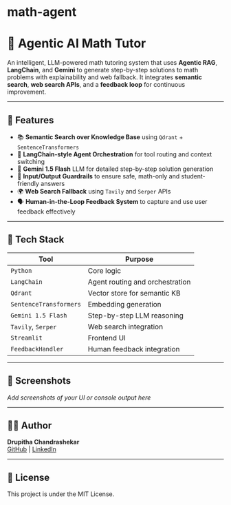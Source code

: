 # math-agent
# 🧠 Agentic AI Math Tutor

An intelligent, LLM-powered math tutoring system that uses **Agentic RAG**, **LangChain**, and **Gemini** to generate step-by-step solutions to math problems with explainability and web fallback. It integrates **semantic search**, **web search APIs**, and a **feedback loop** for continuous improvement.

---

## 🚀 Features

- 📚 **Semantic Search over Knowledge Base** using `Qdrant` + `SentenceTransformers`
- 🤖 **LangChain-style Agent Orchestration** for tool routing and context switching
- 🧠 **Gemini 1.5 Flash** LLM for detailed step-by-step solution generation
- 🔐 **Input/Output Guardrails** to ensure safe, math-only and student-friendly answers
- 🌍 **Web Search Fallback** using `Tavily` and `Serper` APIs
- 🗣 **Human-in-the-Loop Feedback System** to capture and use user feedback effectively

---

## 🧰 Tech Stack

| Tool | Purpose |
|------|---------|
| `Python` | Core logic |
| `LangChain` | Agent routing and orchestration |
| `Qdrant` | Vector store for semantic KB |
| `SentenceTransformers` | Embedding generation |
| `Gemini 1.5 Flash` | Step-by-step LLM reasoning |
| `Tavily`, `Serper` | Web search integration |
| `Streamlit` | Frontend UI |
| `FeedbackHandler` | Human feedback integration |

---


## 📸 Screenshots

_Add screenshots of your UI or console output here_

---

## 👨‍💻 Author

**Drupitha Chandrashekar**  
[GitHub](https://github.com/Drupitha-Chandrashekar) | [LinkedIn](https://www.linkedin.com/in/drupitha-chandrashekar-47511a25b/)

---

## 📄 License

This project is under the MIT License.
